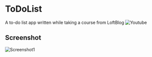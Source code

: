 # ToDoList
A to-do list app written while taking a course from LoftBlog ![Youtube](https://www.youtube.com/watch?v=lSyo8Yxl8iI&list=PLY4rE9dstrJyPbNmc1GjVUrfKjRakp-Dj)

## Screenshot

![Screenshot1](https://www.youtube.com/watch?v=lSyo8Yxl8iI&list=PLY4rE9dstrJyPbNmc1GjVUrfKjRakp-Dj)
